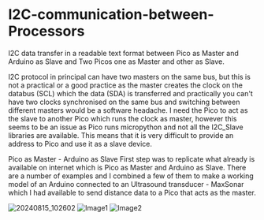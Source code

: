 # I2C-communication-between-Processors
I2C data transfer in a readable text format between Pico as Master and Arduino as Slave and Two Picos one as Master and other as Slave.

I2C protocol in principal can have two masters on the same bus, but this is not a practical or a good practice as the master creates the clock on the databus (SCL) which the data (SDA) is transferred and practically you can't have two clocks synchronised on the same bus and switching between different masters would be a software headache.
I need the Pico to act as the slave to another Pico which runs the clock as master, however this seems to be an issue as Pico runs micropython and not all the I2C_Slave libraries are available. This means that it is very difficult to provide an address to Pico and use it as a slave device.

Pico as Master - Arduino as Slave
First step was to replicate what already is available on internet which is Pico as Master and Arduino as Slave.  There are a number of examples and I combined a few of them to make a working model of an Arduino connected to an Ultrasound transducer - MaxSonar which I had available to send distance data to a Pico that acts as the master. 

![20240815_102602](https://github.com/user-attachments/assets/1b0e9583-226e-419a-a9e9-cb47b47ef424)
![Image1](https://github.com/user-attachments/assets/e6ec01bc-53f9-495d-a87c-e3d81cdc774c)
![Image2](https://github.com/user-attachments/assets/2cf411a6-a8f2-44cc-9e6d-16a48410232f)




